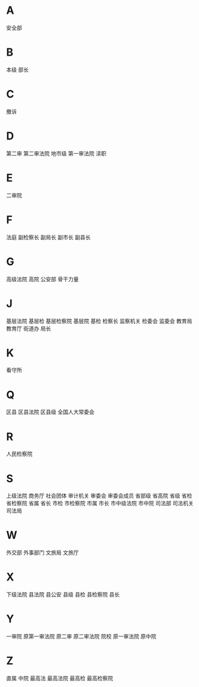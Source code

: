 
# A

安全部

# B

本级
部长

# C

撤诉

# D

第二审
第二审法院
地市级
第一审法院
渎职

# E

二审院

# F

法庭
副检察长
副局长
副市长
副县长

# G

高级法院
高院
公安部
骨干力量

# J

基层法院
基层检
基层检察院
基层院
基检
检察长
监察机关
检委会
监委会
教育局
教育厅
街道办
局长

# K

看守所

# Q

区县
区县法院
区县级
全国人大常委会

# R

人民检察院

# S

上级法院
商务厅
社会团体
审计机关
审委会
审委会成员
省部级
省高院
省级
省检
省检察院
省属
省长
市检
市检察院
市属
市长
市中级法院
市中院
司法部
司法机关
司法局

# W

外交部
外事部门
文旅局
文旅厅

# X

下级法院
县法院
县公安
县级
县检
县检察院
县长

# Y

一审院
原第一审法院
原二审
原二审法院
院校
原一审法院
原中院

# Z

直属
中院
最高法
最高法院
最高检
最高检察院

